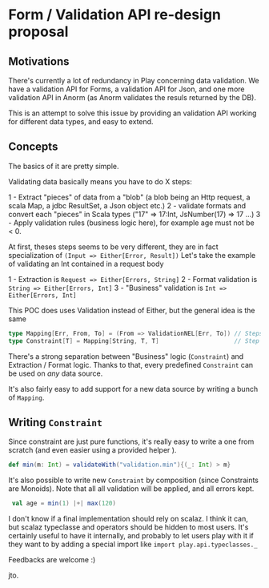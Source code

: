 # Form / Validation API re-design proposal

## Motivations

There's currently a lot of redundancy in Play concerning data validation. We have a validation API for Forms, a validation API for Json, and one more validation API in Anorm (as Anorm validates the resuls returned by the DB).

This is an attempt to solve this issue by providing an validation API working for different data types, and easy to extend.

## Concepts

The basics of it are pretty simple.

Validating data basically means you have to do X steps:

1 - Extract "pieces" of data from a "blob" (a blob being an Http request, a scala Map, a jdbc ResultSet, a Json object etc.)
2 - validate formats and convert each "pieces" in Scala types ("17" => 17:Int, JsNumber(17) => 17 ...)
3 - Apply validation rules (business logic here), for example age must not be < 0.

At first, theses steps seems to be very different, they are in fact specialization of `(Input => Either[Error, Result])`
Let's take the example of validating an Int contained in a request body

1 - Extraction is `Request => Either[Errors, String]`
2 - Format validation is `String => Either[Errors, Int]`
3 - "Business" validation is `Int => Either[Errors, Int]`

This POC does uses Validation instead of Either, but the general idea is the same

``` scala
type Mapping[Err, From, To] = (From => ValidationNEL[Err, To]) // Steps 1 and 2
type Constraint[T] = Mapping[String, T, T]                     // Step 3
```

There's a strong separation between "Business" logic (`Constraint`) and Extraction / Format logic.
Thanks to that, every predefined `Constraint` can be used on *any* data source.

It's also fairly easy to add support for a new data source by writing a bunch of `Mapping`.

## Writing `Constraint`

Since constraint are just pure functions, it's really easy to write a one from scratch (and even easier using a provided helper ).

```scala
def min(m: Int) = validateWith("validation.min"){(_: Int) > m}
```

It's also possible to write new `Constraint` by composition (since Constraints are Monoids).
Note that all all validation will be applied, and all errors kept.

```scala
 val age = min(1) |+| max(120)
```

I don't know if a final implementation should rely on scalaz. I think it can, but scalaz typeclasse and operators should be hidden to most users. It's certainly useful to have it internally, and probably to let users play with it if they want to by adding a special import like `import play.api.typeclasses._`

Feedbacks are welcome :)

jto.
